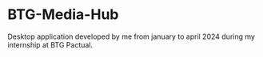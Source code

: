 # BTG-Media-Hub
Desktop application developed by me from january to april 2024 during my internship at BTG Pactual.
